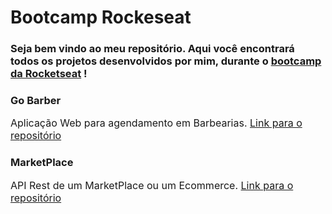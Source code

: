 # Bootcamp Rockeseat

### Seja bem vindo ao meu repositório. Aqui você encontrará todos os projetos desenvolvidos por mim, durante o [bootcamp da Rocketseat](https://rocketseat.com.br/bootcamp) !

### Go Barber

<p style="font-size: 16px;">Aplicação Web para agendamento em Barbearias. <a href="https://github.com/FernandoCendretti/gonode-module-2">Link para o repositório</a></p>

### MarketPlace

<p style="font-size: 16px;">API Rest de um MarketPlace ou um Ecommerce. <a href="https://github.com/FernandoCendretti/gonode-modulo-3">Link para o repositório</a></p>
